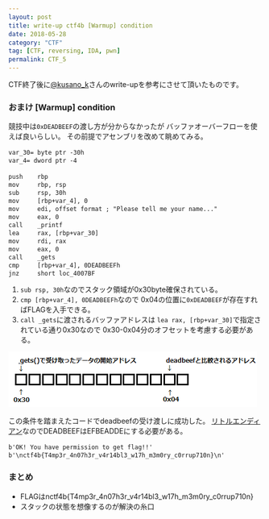 ```yaml
---
layout: post
title: write-up ctf4b [Warmup] condition
date: 2018-05-28
category: "CTF"
tag: [CTF, reversing, IDA, pwn]
permalink: CTF_5
---
```


CTF終了後に[@kusano_k]さんのwrite-upを参考にさせて頂いたものです。

### おまけ [Warmup] condition

競技中は`0xDEADBEEF`の渡し方が分からなかったが
バッファオーバーフローを使えば良いらしい。
その前提でアセンブリを改めて眺めてみる。

```
var_30= byte ptr -30h
var_4= dword ptr -4

push    rbp
mov     rbp, rsp
sub     rsp, 30h
mov     [rbp+var_4], 0
mov     edi, offset format ; "Please tell me your name..."
mov     eax, 0
call    _printf
lea     rax, [rbp+var_30]
mov     rdi, rax
mov     eax, 0
call    _gets
cmp     [rbp+var_4], 0DEADBEEFh
jnz     short loc_4007BF
```

1. `sub rsp, 30h`なのでスタック領域が0x30byte確保されている。
2. `cmp [rbp+var_4], 0DEADBEEFh`なので
0x04の位置に`0xDEADBEEF`が存在すればFLAGを入手できる。
3. `call _gets`に渡されるバッファアドレスは
`lea rax, [rbp+var_30]`で指定されている通り0x30なので
0x30-0x04分のオフセットを考慮する必要がある。

![deadbeef](/assets/images/post/deadbeef.png)

この条件を踏まえたコードでdeadbeefの受け渡しに成功した。
[リトルエンディアン]なのでDEADBEEFはEFBEADDEにする必要がある。
<script src="https://gist.github.com/box-in/2ae5dc91dd3a4cb942838114f91f4cbe.js"></script>
```
b'OK! You have permission to get flag!!'
b'\nctf4b{T4mp3r_4n07h3r_v4r14bl3_w17h_m3m0ry_c0rrup710n}\n'
```
### まとめ

- FLAGはnctf4b{T4mp3r_4n07h3r_v4r14bl3_w17h_m3m0ry_c0rrup710n}
- スタックの状態を想像するのが解決の糸口

[@kusano_k]:https://qiita.com/kusano_k/items/9b74398f5bed2792d736
[リトルエンディアン]:https://ja.wikipedia.org/wiki/エンディアン#リトルエンディアン
